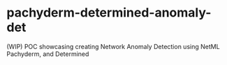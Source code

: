 # pachyderm-determined-anomaly-det
(WIP) POC showcasing creating Network Anomaly Detection using NetML Pachyderm, and Determined
